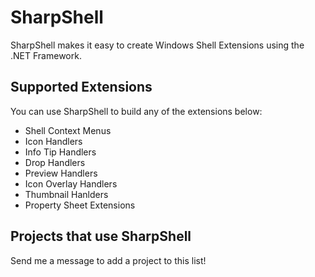 SharpShell
==========

SharpShell makes it easy to create Windows Shell Extensions using the .NET Framework.

Supported Extensions
--------------------

You can use SharpShell to build any of the extensions below:

 - Shell Context Menus
 - Icon Handlers
 - Info Tip Handlers
 - Drop Handlers
 - Preview Handlers
 - Icon Overlay Handlers
 - Thumbnail Hanlders
 - Property Sheet Extensions

Projects that use SharpShell
----------------------------

Send me a message to add a project to this list!
